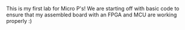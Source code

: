 This is my first lab for Micro P's! We are starting off with basic code to ensure that my assembled board with an FPGA and MCU are working properly :)